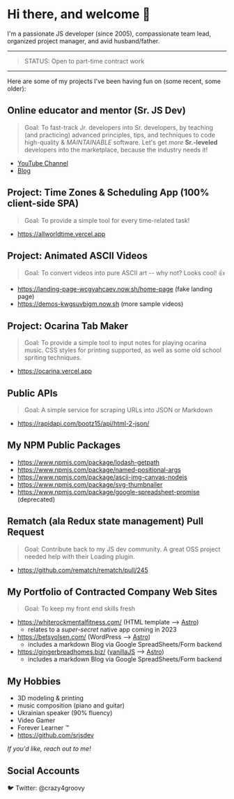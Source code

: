 <!--
**crazy4groovy/crazy4groovy** is a ✨ _special_ ✨ repository because its `README.md` (this file) appears on your GitHub profile.

Here are some ideas to get you started:

- 🔭 I’m currently working on ...
- 🌱 I’m currently learning ...
- 👯 I’m looking to collaborate on ...
- 🤔 I’m looking for help with ...
- 💬 Ask me about ...
- 📫 How to reach me: ...
- 😄 Pronouns: ...
- ⚡ Fun fact: ...
-->

# Hi there, and welcome 👋

I'm a passionate JS developer (since 2005), compassionate team lead, organized project manager, and avid husband/father.

---

> STATUS: Open to part-time contract work

---

Here are some of my projects I've been having fun on (some recent, some older):

## Online educator and mentor (__Sr. JS Dev__)

> Goal: To fast-track Jr. developers into Sr. developers, by teaching (and practicing) advanced principles, tips, and techniques to code high-quality & _MAINTAINABLE_ software. Let's get _more_ __Sr.-leveled__ developers into the marketplace, because the industry needs it!

- [YouTube Channel](https://www.youtube.com/@srjsdev6665)
- [Blog](https://srjsdev.hashnode.dev/)

## Project: Time Zones & Scheduling App (100% client-side SPA)

> Goal: To provide a simple tool for every time-related task!

- https://allworldtime.vercel.app

## Project: Animated ASCII Videos

> Goal: To convert videos into pure ASCII art -- why not? Looks cool! 👍

- https://landing-page-wcgvahcaev.now.sh/home-page (fake landing page)
- https://demos-kwgsuvbigm.now.sh  (more sample videos)

## Project: Ocarina Tab Maker

> Goal: To provide a simple tool to input notes for playing ocarina music. CSS styles for printing supported, as well as some old school spriting techniques.

- https://ocarina.vercel.app

## Public APIs

> Goal: A simple service for scraping URLs into JSON or Markdown

- https://rapidapi.com/bootz15/api/html-2-json/

## My NPM Public Packages

- https://www.npmjs.com/package/lodash-getpath
- https://www.npmjs.com/package/named-positional-args
- https://www.npmjs.com/package/ascii-img-canvas-nodejs
- https://www.npmjs.com/package/svg-thumbnailer
- https://www.npmjs.com/package/google-spreadsheet-promise (deprecated)

## Rematch (ala Redux state management) Pull Request

> Goal: Contribute back to my JS dev community. A great OSS project needed help with their Loading plugin.

- https://github.com/rematch/rematch/pull/245

## My Portfolio of Contracted Company Web Sites

> Goal: To keep my front end skills fresh 

- https://whiterockmentalfitness.com/ (HTML template --> [Astro](https://astro.build/))
  - relates to a _super-secret_ native app coming in 2023
- https://betsyolsen.com/ (WordPress --> [Astro](https://astro.build/))
  - includes a markdown Blog via Google SpreadSheets/Form backend
- https://gingerbreadhomes.biz/ ([vanillaJS](http://vanilla-js.com/) --> [Astro](https://astro.build/))
  - includes a markdown Blog via Google SpreadSheets/Form backend

## My Hobbies

- 3D modeling & printing
- music composition (piano and guitar)
- Ukrainian speaker (90% fluency)
- Video Gamer
- Forever Learner ™
- https://github.com/srjsdev

_If you'd like, reach out to me!_

## Social Accounts

🐦 Twitter: @crazy4groovy
